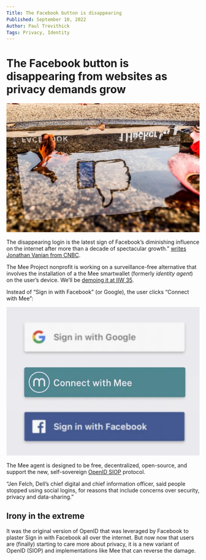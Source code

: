 ```yaml
---
Title: The Facebook button is disappearing
Published: September 10, 2022
Author: Paul Trevithick
Tags: Privacy, Identity
---
```


# The Facebook button is disappearing from websites as privacy demands grow

![facebook-disappearing](../../../assets/facebook-disappearing.webp)

The disappearing login is the latest sign of Facebook’s diminishing influence on the internet after more than a decade of spectacular growth.” [writes Jonathan Vanian from CNBC](https://www.nbcnews.com/tech/social-media/facebook-button-disappearing-websites-privacy-demands-grow-rcna46869).

The Mee Project nonprofit is working on a surveillance-free alternative that involves the installation of a the Mee smartwallet (formerly *identity agent*) on the user’s device. We’ll be [demoing it at IIW 35](https://www.eventbrite.com/e/internet-identity-workshop-iiwxxxv-35-2022b-tickets-368643531727).

Instead of “Sign in with Facebook” (or Google), the user clicks “Connect with Mee”:

![old-connect-with-mee](../../../assets/old-connect-with-mee.webp)

The Mee agent is designed to be free, decentralized, open-source, and support the new, self-sovereign [OpenID SIOP](https://openid.net/specs/openid-connect-self-issued-v2-1_0.html) protocol.

“Jen Felch, Dell’s chief digital and chief information officer, said people stopped using social logins, for reasons that include concerns over security, privacy and data-sharing.”

## **Irony in the extreme**

It was the original version of OpenID that was leveraged by Facebook to plaster Sign in with Facebook all over the internet. But now now that users are (finally) starting to care more about privacy, it is a new variant of OpenID (SIOP) and implementations like Mee that can reverse the damage.